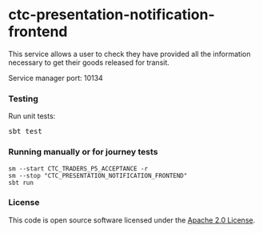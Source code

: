 
# ctc-presentation-notification-frontend

This service allows a user to check they have provided all the information necessary to get their goods released for transit.

Service manager port: 10134

### Testing

Run unit tests:
<pre>sbt test</pre> 

### Running manually or for journey tests

    sm --start CTC_TRADERS_P5_ACCEPTANCE -r
    sm --stop "CTC_PRESENTATION_NOTIFICATION_FRONTEND"
    sbt run

### License

This code is open source software licensed under the [Apache 2.0 License]("http://www.apache.org/licenses/LICENSE-2.0.html").